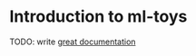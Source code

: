 # Introduction to ml-toys

TODO: write [great documentation](http://jacobian.org/writing/great-documentation/what-to-write/)
